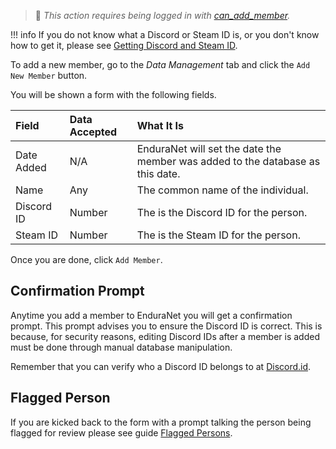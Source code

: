 > 🔑 *This action requires being logged in with [can_add_member](../guides/permissions.md#basic-permissions).*

!!! info
    If you do not know what a Discord or Steam ID is, or you don't know how to get it, please see [Getting Discord and Steam ID](../how-to/get-ids.md).

To add a new member, go to the *Data Management* tab and click the `Add New Member` button.

You will be shown a form with the following fields.

| Field | Data Accepted | What It Is |
| :--------- | :----------- | :----------- | 
| Date Added | N/A | EnduraNet will set the date the member was added to the database as this date.  |
| Name |Any| The common name of the individual. |
| Discord ID |Number| The is the Discord ID for the person. |
| Steam ID |Number| The is the Steam ID for the person. |

Once you are done, click `Add Member`. 

## Confirmation Prompt
Anytime you add a member to EnduraNet you will get a confirmation prompt. This prompt advises you to ensure the Discord ID is correct. This is because, for security reasons, editing Discord IDs after a member is added must be done through manual database manipulation.

Remember that you can verify who a Discord ID belongs to at [Discord.id](https://discord.id).

## Flagged Person
If you are kicked back to the form with a prompt talking the person being flagged for review please see guide [Flagged Persons](../guides/flagged-persons.md).